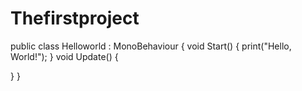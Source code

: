 # Thefirstproject
public class Helloworld : MonoBehaviour
{
    void Start()
    {
      print("Hello, World!");
    }
    void Update()
    {

  }
}
